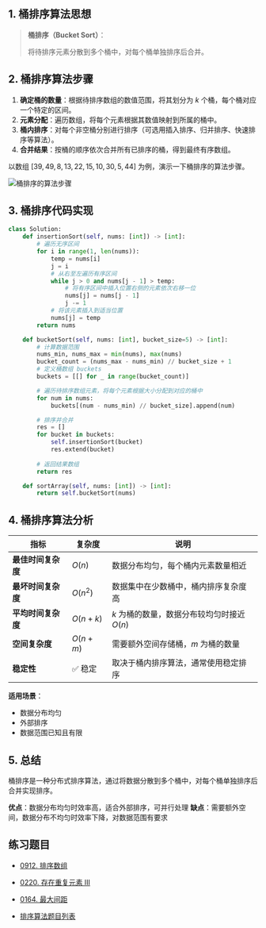 ## 1. 桶排序算法思想

> **桶排序（Bucket Sort）**：
> 
> 将待排序元素分散到多个桶中，对每个桶单独排序后合并。

## 2. 桶排序算法步骤

1. **确定桶的数量**：根据待排序数组的数值范围，将其划分为 $k$ 个桶，每个桶对应一个特定的区间。
2. **元素分配**：遍历数组，将每个元素根据其数值映射到所属的桶中。
3. **桶内排序**：对每个非空桶分别进行排序（可选用插入排序、归并排序、快速排序等算法）。
4. **合并结果**：按桶的顺序依次合并所有已排序的桶，得到最终有序数组。

以数组 $[39, 49, 8, 13, 22, 15, 10, 30, 5, 44]$ 为例，演示一下桶排序的算法步骤。

![桶排序的算法步骤](https://qcdn.itcharge.cn/images/20230822153701.png)

## 3. 桶排序代码实现

```python
class Solution:
    def insertionSort(self, nums: [int]) -> [int]:
        # 遍历无序区间
        for i in range(1, len(nums)):
            temp = nums[i]
            j = i
            # 从右至左遍历有序区间
            while j > 0 and nums[j - 1] > temp:
                # 将有序区间中插入位置右侧的元素依次右移一位
                nums[j] = nums[j - 1]
                j -= 1
            # 将该元素插入到适当位置
            nums[j] = temp
        return nums

    def bucketSort(self, nums: [int], bucket_size=5) -> [int]:
        # 计算数据范围
        nums_min, nums_max = min(nums), max(nums)
        bucket_count = (nums_max - nums_min) // bucket_size + 1
        # 定义桶数组 buckets
        buckets = [[] for _ in range(bucket_count)]

        # 遍历待排序数组元素，将每个元素根据大小分配到对应的桶中
        for num in nums:
            buckets[(num - nums_min) // bucket_size].append(num)

        # 排序并合并
        res = []
        for bucket in buckets:
            self.insertionSort(bucket)
            res.extend(bucket)
        
        # 返回结果数组
        return res

    def sortArray(self, nums: [int]) -> [int]:
        return self.bucketSort(nums)
```

## 4. 桶排序算法分析

| 指标 | 复杂度 | 说明 |
|------|--------|------|
| **最佳时间复杂度** | $O(n)$ | 数据分布均匀，每个桶内元素数量相近 |
| **最坏时间复杂度** | $O(n^2)$ | 数据集中在少数桶中，桶内排序复杂度高 |
| **平均时间复杂度** | $O(n + k)$ | $k$ 为桶的数量，数据分布较均匀时接近 $O(n)$ |
| **空间复杂度** | $O(n + m)$ | 需要额外空间存储桶，$m$ 为桶的数量 |
| **稳定性** | ✅ 稳定 | 取决于桶内排序算法，通常使用稳定排序 |

**适用场景**：
- 数据分布均匀
- 外部排序
- 数据范围已知且有限

## 5. 总结

桶排序是一种分布式排序算法，通过将数据分散到多个桶中，对每个桶单独排序后合并实现排序。

**优点**：数据分布均匀时效率高，适合外部排序，可并行处理
**缺点**：需要额外空间，数据分布不均匀时效率下降，对数据范围有要求

## 练习题目

- [0912. 排序数组](https://github.com/ITCharge/AlgoNote/tree/main/docs/solutions/0900-0999/sort-an-array.md)
- [0220. 存在重复元素 III](https://github.com/ITCharge/AlgoNote/tree/main/docs/solutions/0200-0299/contains-duplicate-iii.md)
- [0164. 最大间距](https://github.com/ITCharge/AlgoNote/tree/main/docs/solutions/0100-0199/maximum-gap.md)

- [排序算法题目列表](https://github.com/ITCharge/AlgoNote/tree/main/docs/00_preface/00_06_categories_list.md#%E6%8E%92%E5%BA%8F%E7%AE%97%E6%B3%95%E9%A2%98%E7%9B%AE)
